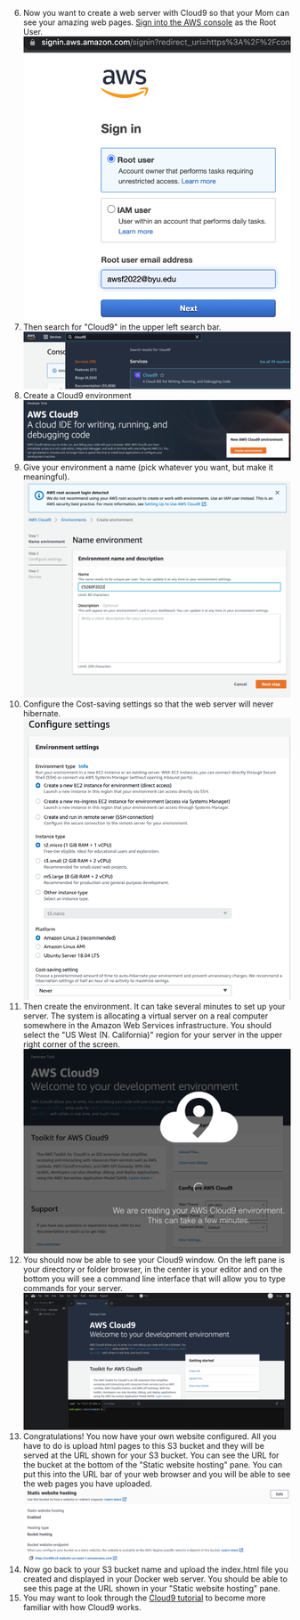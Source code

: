 6. Now you want to create a web server with Cloud9 so that your Mom can see your amazing web pages. [Sign into the AWS console](https://signin.aws.amazon.com/) as the Root User.  
![](images/root.png)  
7. Then search for "Cloud9" in the upper left search bar.  
![](images/cloud9.png)  
8. Create a Cloud9 environment
![](images/createenv.png)
9. Give your environment a name (pick whatever you want, but make it meaningful).
![](images/nameenv.png)
10. Configure the Cost-saving settings so that the web server will never hibernate.
![](images/configsettings.png)
11. Then create the environment.  It can take several minutes to set up your server.  The system is allocating a virtual server on a real computer somewhere in the Amazon Web Services infrastructure.  You should select the "US West (N. California)" region for your server in the upper right corner of the screen.
![](images/docreate.png)
12. You should now be able to see your Cloud9 window.  On the left pane is your directory or folder browser, in the center is your editor and on the bottom you will see a command line interface that will allow you to type commands for your server.
![](images/cloud9screen.png)
13. Congratulations! You now have your own website configured.  All you have to do is upload html pages to this S3 bucket and they will be served at the URL shown for your S3 bucket.  You can see the URL for the bucket at the bottom of the "Static website hosting" pane.  You can put this into the URL bar of your web browser and you will be able to see the web pages you have uploaded.  
![](images/url.png)  
14. Now go back to your S3 bucket name and upload the index.html file you created and displayed in your Docker web server.  You should be able to see this page at the URL shown in your "Static website hosting" pane.  
16. You may want to look through the [Cloud9 tutorial](https://docs.aws.amazon.com/cloud9/latest/user-guide/tutorial.html) to become more familiar with how Cloud9 works.
